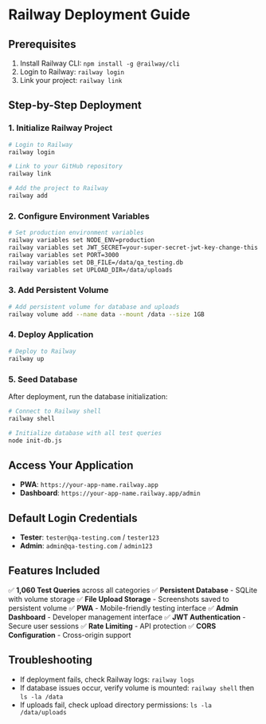 # Railway Deployment Guide

## Prerequisites
1. Install Railway CLI: `npm install -g @railway/cli`
2. Login to Railway: `railway login`
3. Link your project: `railway link`

## Step-by-Step Deployment

### 1. Initialize Railway Project
```bash
# Login to Railway
railway login

# Link to your GitHub repository
railway link

# Add the project to Railway
railway add
```

### 2. Configure Environment Variables
```bash
# Set production environment variables
railway variables set NODE_ENV=production
railway variables set JWT_SECRET=your-super-secret-jwt-key-change-this
railway variables set PORT=3000
railway variables set DB_FILE=/data/qa_testing.db
railway variables set UPLOAD_DIR=/data/uploads
```

### 3. Add Persistent Volume
```bash
# Add persistent volume for database and uploads
railway volume add --name data --mount /data --size 1GB
```

### 4. Deploy Application
```bash
# Deploy to Railway
railway up
```

### 5. Seed Database
After deployment, run the database initialization:
```bash
# Connect to Railway shell
railway shell

# Initialize database with all test queries
node init-db.js
```

## Access Your Application
- **PWA**: `https://your-app-name.railway.app`
- **Dashboard**: `https://your-app-name.railway.app/admin`

## Default Login Credentials
- **Tester**: `tester@qa-testing.com` / `tester123`
- **Admin**: `admin@qa-testing.com` / `admin123`

## Features Included
✅ **1,060 Test Queries** across all categories
✅ **Persistent Database** - SQLite with volume storage
✅ **File Upload Storage** - Screenshots saved to persistent volume
✅ **PWA** - Mobile-friendly testing interface
✅ **Admin Dashboard** - Developer management interface
✅ **JWT Authentication** - Secure user sessions
✅ **Rate Limiting** - API protection
✅ **CORS Configuration** - Cross-origin support

## Troubleshooting
- If deployment fails, check Railway logs: `railway logs`
- If database issues occur, verify volume is mounted: `railway shell` then `ls -la /data`
- If uploads fail, check upload directory permissions: `ls -la /data/uploads`
